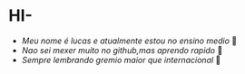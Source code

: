 # HI-
- _Meu nome é lucas e atualmente estou no ensino medio_ 📘
- _Nao sei mexer muito no github,mas aprendo rapido_ 🧠
- _Sempre lembrando gremio maior que internacional_ 💙
